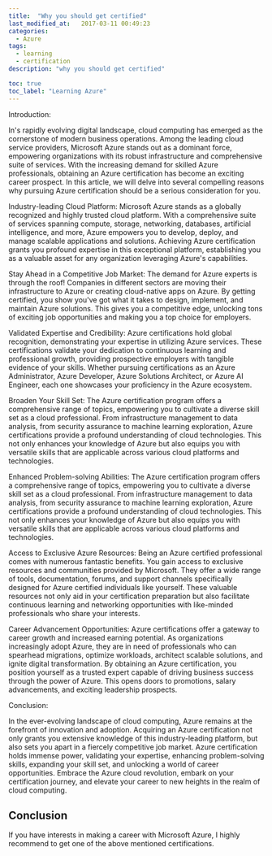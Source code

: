 ```yaml
---
title:  "Why you should get certified"
last_modified_at:   2017-03-11 00:49:23
categories: 
  - Azure
tags:
  - learning
  - certification
description: "why you should get certified"

toc: true
toc_label: "Learning Azure"
---
```


Introduction:

In's rapidly evolving digital landscape, cloud computing has emerged as the cornerstone of modern business operations. Among the leading cloud service providers, Microsoft Azure stands out as a dominant force, empowering organizations with its robust infrastructure and comprehensive suite of services. With the increasing demand for skilled Azure professionals, obtaining an Azure certification has become an exciting career prospect. In this article, we will delve into several compelling reasons why pursuing Azure certification should be a serious consideration for you.

Industry-leading Cloud Platform:
Microsoft Azure stands as a globally recognized and highly trusted cloud platform. With a comprehensive suite of services spanning compute, storage, networking, databases, artificial intelligence, and more, Azure empowers you to develop, deploy, and manage scalable applications and solutions. Achieving Azure certification grants you profound expertise in this exceptional platform, establishing you as a valuable asset for any organization leveraging Azure's capabilities.

Stay Ahead in a Competitive Job Market:
The demand for Azure experts is through the roof! Companies in different sectors are moving their infrastructure to Azure or creating cloud-native apps on Azure. By getting certified, you show you've got what it takes to design, implement, and maintain Azure solutions. This gives you a competitive edge, unlocking tons of exciting job opportunities and making you a top choice for employers.

Validated Expertise and Credibility:
Azure certifications hold global recognition, demonstrating your expertise in utilizing Azure services. These certifications validate your dedication to continuous learning and professional growth, providing prospective employers with tangible evidence of your skills. Whether pursuing certifications as an Azure Administrator, Azure Developer, Azure Solutions Architect, or Azure AI Engineer, each one showcases your proficiency in the Azure ecosystem.

Broaden Your Skill Set:
The Azure certification program offers a comprehensive range of topics, empowering you to cultivate a diverse skill set as a cloud professional. From infrastructure management to data analysis, from security assurance to machine learning exploration, Azure certifications provide a profound understanding of cloud technologies. This not only enhances your knowledge of Azure but also equips you with versatile skills that are applicable across various cloud platforms and technologies.

Enhanced Problem-solving Abilities:
The Azure certification program offers a comprehensive range of topics, empowering you to cultivate a diverse skill set as a cloud professional. From infrastructure management to data analysis, from security assurance to machine learning exploration, Azure certifications provide a profound understanding of cloud technologies. This not only enhances your knowledge of Azure but also equips you with versatile skills that are applicable across various cloud platforms and technologies.

Access to Exclusive Azure Resources:
Being an Azure certified professional comes with numerous fantastic benefits. You gain access to exclusive resources and communities provided by Microsoft. They offer a wide range of tools, documentation, forums, and support channels specifically designed for Azure certified individuals like yourself. These valuable resources not only aid in your certification preparation but also facilitate continuous learning and networking opportunities with like-minded professionals who share your interests.

Career Advancement Opportunities:
Azure certifications offer a gateway to career growth and increased earning potential. As organizations increasingly adopt Azure, they are in need of professionals who can spearhead migrations, optimize workloads, architect scalable solutions, and ignite digital transformation. By obtaining an Azure certification, you position yourself as a trusted expert capable of driving business success through the power of Azure. This opens doors to promotions, salary advancements, and exciting leadership prospects.


Conclusion:

In the ever-evolving landscape of cloud computing, Azure remains at the forefront of innovation and adoption. Acquiring an Azure certification not only grants you extensive knowledge of this industry-leading platform, but also sets you apart in a fiercely competitive job market. Azure certification holds immense power, validating your expertise, enhancing problem-solving skills, expanding your skill set, and unlocking a world of career opportunities. Embrace the Azure cloud revolution, embark on your certification journey, and elevate your career to new heights in the realm of cloud computing.

<!--https://k21academy.com/microsoft-azure/az-900/certification-path/-->

## Conclusion
If you have interests in making a career with Microsoft Azure, I highly recommend to get one of the above mentioned certifications. 
